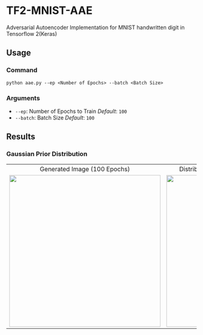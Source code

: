 # TF2-MNIST-AAE
Adversarial Autoencoder Implementation for MNIST handwritten digit in Tensorflow 2(Keras)

## Usage
### Command
```
python aae.py --ep <Number of Epochs> --batch <Batch Size>
```

### Arguments
* `--ep`: Number of Epochs to Train *Default*: `100`
* `--batch`: Batch Size *Default*: `100`

## Results
### Gaussian Prior Distribution
<table align='center'>
<tr align='center'>
<td> Generated Image (100 Epochs) </td>
<td> Distribution of Validation Data (100 Epochs) </td>
</tr>
<tr>
<td><img src = './img/grid_100_100.png' height = '400px'>
<td><img src = './img/classes_100_100.png' height = '400px'>
</tr>
</table>
